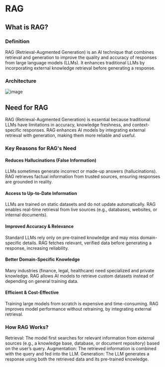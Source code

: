 # RAG
## What is RAG?
### Definition
RAG (Retrieval-Augmented Generation) is an AI technique that combines retrieval and generation to improve the quality and accuracy of responses from large language models (LLMs). It enhances traditional LLMs by incorporating external knowledge retrieval before generating a response.

### Architecture

![image](https://github.com/user-attachments/assets/031a8ef3-3344-4838-b10f-a11699c935c9)

## Need for RAG
RAG (Retrieval-Augmented Generation) is essential because traditional LLMs have limitations in accuracy, knowledge freshness, and context-specific responses. RAG enhances AI models by integrating external retrieval with generation, making them more reliable and useful.

### Key Reasons for RAG's Need
#### Reduces Hallucinations (False Information)
LLMs sometimes generate incorrect or made-up answers (hallucinations).
RAG retrieves factual information from trusted sources, ensuring responses are grounded in reality.
#### Access to Up-to-Date Information
LLMs are trained on static datasets and do not update automatically.
RAG enables real-time retrieval from live sources (e.g., databases, websites, or internal documents).
#### Improved Accuracy & Relevance
Standard LLMs rely only on pre-trained knowledge and may miss domain-specific details.
RAG fetches relevant, verified data before generating a response, increasing reliability.
#### Better Domain-Specific Knowledge
Many industries (finance, legal, healthcare) need specialized and private knowledge.
RAG allows AI models to retrieve custom datasets instead of depending on general training data.
#### Efficient & Cost-Effective
Training large models from scratch is expensive and time-consuming.
RAG improves model performance without retraining, by integrating external retrieval.

### How RAG Works?
Retrieval: The model first searches for relevant information from external sources (e.g., a knowledge base, database, or document repository) based on the user’s query.
Augmentation: The retrieved information is combined with the query and fed into the LLM.
Generation: The LLM generates a response using both the retrieved data and its pre-trained knowledge.


